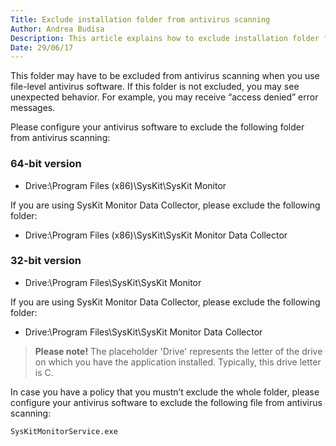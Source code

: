```yaml
---
Title: Exclude installation folder from antivirus scanning
Author: Andrea Budisa
Description: This article explains how to exclude installation folder from antivirus scanning on Windows Server 2008 or later.
Date: 29/06/17
---
```

This folder may have to be excluded from antivirus scanning when you use file-level antivirus software. If this folder is not excluded, you may see unexpected behavior. For example, you may receive “access denied” error messages.

Please configure your antivirus software to exclude the following folder from antivirus scanning:

### 64-bit version

* Drive:\Program Files (x86)\SysKit\SysKit Monitor

If you are using SysKit Monitor Data Collector, please exclude the following folder:

* Drive:\Program Files (x86)\SysKit\SysKit Monitor Data Collector

### 32-bit version

* Drive:\Program Files\SysKit\SysKit Monitor

If you are using SysKit Monitor Data Collector, please exclude the following folder:

* Drive:\Program Files\SysKit\SysKit Monitor Data Collector

> __Please note!__ The placeholder 'Drive' represents the letter of the drive on which you have the application installed. Typically, this drive letter is C.

In case you have a policy that you mustn’t exclude the whole folder, please configure your antivirus software to exclude the following file from antivirus scanning:

`SysKitMonitorService.exe`